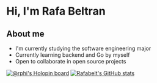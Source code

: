 # Hi, I'm Rafa Beltran
## About me
- I'm currently studying the software engineering major
- Currently learning backend and Go by myself
- Open to collaborate in open source projects



[![@rphi's Holopin board](https://holopin.io/api/user/board?user=rafabelts)](https://holopin.io/@rafabelts)
[![Rafabelt's GitHub stats](https://github-readme-stats.vercel.app/api?username=rafabelts)](https://github.com/rafabelts/github-readme-stats)
